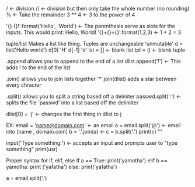 / <- division
// <- division but then only take the whole number (no rounding)
% <- Take the remainder
3 ** 4 <- 3 to the power of 4


'{} {}!'.format('Hello', 'World') <- The parenthesis serve as slots for the inputs. This would print: Hello, World! 
'{}+{}={}'.format(1,2,3) <- 1 + 2 = 3


tuple/list Makes a list like thing. Tuples are unchangeable 'unmutable'
d = list('Hello world')
d[0] 'H'
d[-1] 'd'
lst = []  <- blank list
tpl = ()  <- blank tuple

.append allows you to append to the end of a list
dlist.append('!') <- This adds ! to the end of the list

.join() allows you to join lists together
'*'.join(dlist) adds a star between every chracter

.split() allows you to split a string based off a delmiter
passwd.split(':') <- splits the file 'passwd' into a list based off the delimiter 

dlist[0] = 'j' <- changes the first thing in dlist to j

EX: 
email = 'name@domain.com' <- an email
a = email.split('@') <- email into [name , domain.com]
b = '.'.join(a)  <- 
c = b.split('.')
print(c)
'''

input('Type something:') <- accepts an input and prompts user to "type something"
print(usr)

Proper syntax for if, elif, else
If a == True:
  print('yamotha')
elif b == yamotha:
  print ('yafatha')
else:
  print('yafatha')

a = email.split('.')
